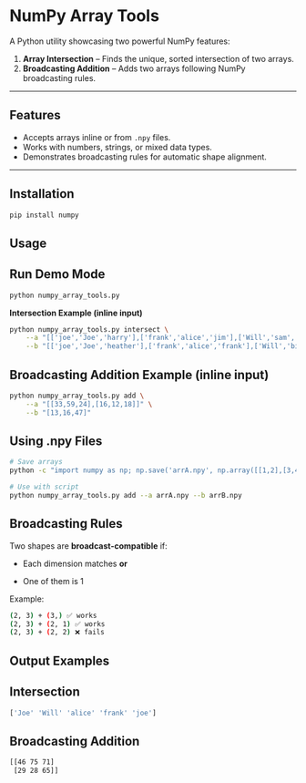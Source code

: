 # NumPy Array Tools

A Python utility showcasing two powerful NumPy features:
1. **Array Intersection** – Finds the unique, sorted intersection of two arrays.
2. **Broadcasting Addition** – Adds two arrays following NumPy broadcasting rules.

---

## Features
- Accepts arrays inline or from `.npy` files.
- Works with numbers, strings, or mixed data types.
- Demonstrates broadcasting rules for automatic shape alignment.

---

## Installation
```bash
pip install numpy
```

## Usage

## Run Demo Mode

```bash
python numpy_array_tools.py
```

**Intersection Example (inline input)**
```bash
python numpy_array_tools.py intersect \
    --a "[['joe','Joe','harry'],['frank','alice','jim'],['Will','sam','tom']]" \
    --b "[['joe','Joe','heather'],['frank','alice','frank'],['Will','bill','martha']]"

```

## Broadcasting Addition Example (inline input)

```bash
python numpy_array_tools.py add \
    --a "[[33,59,24],[16,12,18]]" \
    --b "[13,16,47]"
```

## Using .npy Files
```bash
# Save arrays
python -c "import numpy as np; np.save('arrA.npy', np.array([[1,2],[3,4]])); np.save('arrB.npy', np.array([10,20]))"

# Use with script
python numpy_array_tools.py add --a arrA.npy --b arrB.npy
```

## Broadcasting Rules
Two shapes are **broadcast-compatible** if:

* Each dimension matches **or**

* One of them is 1


Example:
```bash
(2, 3) + (3,) ✅ works
(2, 3) + (2, 1) ✅ works
(2, 3) + (2, 2) ❌ fails
```

## Output Examples

## Intersection
```bash
['Joe' 'Will' 'alice' 'frank' 'joe']
```

## Broadcasting Addition

```bash
[[46 75 71]
 [29 28 65]]

 ```
